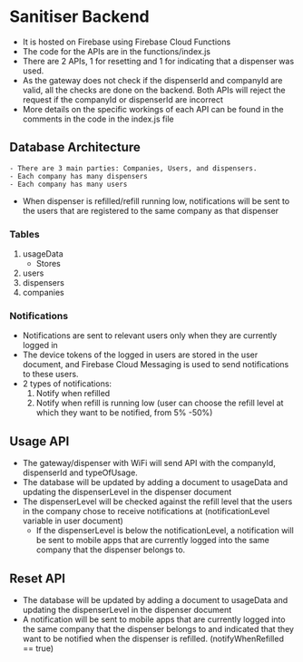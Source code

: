 # Sanitiser Backend
- It is hosted on Firebase using Firebase Cloud Functions
- The code for the APIs are in the functions/index.js
- There are 2 APIs, 1 for resetting and 1 for indicating that a dispenser was used.
- As the gateway does not check if the dispenserId and companyId are valid, all the checks are done on the backend. Both APIs will reject the request if the companyId or dispenserId are incorrect
- More details on the specific workings of each API can be found in the comments in the code in the index.js file

## Database Architecture
    - There are 3 main parties: Companies, Users, and dispensers.
    - Each company has many dispensers
    - Each company has many users 
- When dispenser is refilled/refill running low, notifications will be sent to the users that are registered to the same company as that dispenser


### Tables 
1) usageData
    - Stores
2) users
3) dispensers
4) companies

### Notifications
- Notifications are sent to relevant users only when they are currently logged in
- The device tokens of the logged in users are stored in the user document, and Firebase Cloud Messaging is used to send notifications to these users.
- 2 types of notifications: 
    1) Notify when refilled
    2) Notify when refill is running low (user can choose the refill level at which they want to be notified, from 5% -50%)

## Usage API
- The gateway/dispenser with WiFi will send API with the companyId, dispenserId and typeOfUsage.
- The database will be updated by adding a document to usageData and updating the dispenserLevel in the dispenser document
- The dispenserLevel will be checked against the refill level that the users in the company chose to receive notifications at (notificationLevel variable in user document)
    - If the dispenserLevel is below the notificationLevel, a notification will be sent to mobile apps that are currently logged into the same company that the dispenser belongs to.

## Reset API
- The database will be updated by adding a document to usageData and updating the dispenserLevel in the dispenser document
- A notification will be sent to mobile apps that are currently logged into the same company that the dispenser belongs to and indicated that they want to be notified when the dispenser is refilled. (notifyWhenRefilled == true)
    
